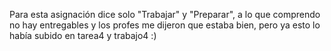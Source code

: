 Para esta asignación dice solo "Trabajar" y "Preparar", a lo que comprendo no hay entregables y los profes me dijeron que estaba bien, pero ya esto lo había subido en tarea4 y trabajo4 :)